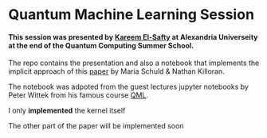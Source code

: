 # Quantum Machine Learning Session
#### This session was presented by [Kareem El-Safty](https://www.linkedin.com/in/kareemelsafty/) at Alexandria Universeity at the end of the Quantum Computing Summer School.

The repo contains the presentation and also a notebook that implements the implicit approach of this [paper](https://arxiv.org/pdf/1803.07128.pdf) by Maria Schuld & Nathan Killoran.

The notebook was adpoted from the guest lectures jupyter notebooks by Peter Wittek from his famous course [QML](https://www.edx.org/course/quantum-machine-learning-2).  

I only **implemented** the kernel itself

The other part of the paper will be implemented soon
